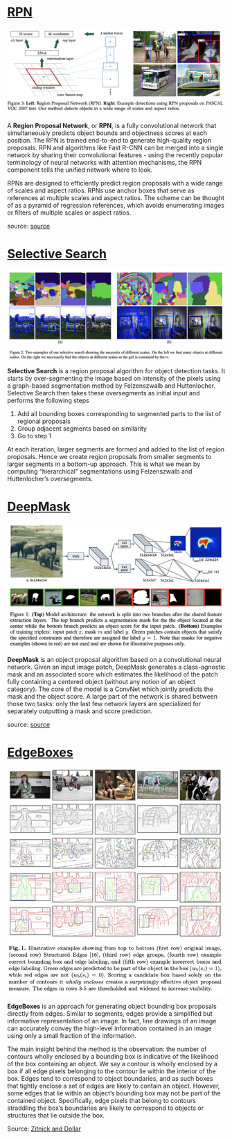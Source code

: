 # [RPN](https://paperswithcode.com/method/rpn)
![](./img/Screen_Shot_2020-06-08_at_12.14.44_PM.png)

A **Region Proposal Network**, or **RPN**, is a fully convolutional network that simultaneously predicts object bounds and objectness scores at each position. The RPN is trained end-to-end to generate high-quality region proposals. RPN and algorithms like Fast R-CNN can be merged into a single network by sharing their convolutional features - using the recently popular terminology of neural networks with attention mechanisms, the RPN component tells the unified network where to look.

RPNs are designed to efficiently predict region proposals with a wide range of scales and aspect ratios. RPNs use anchor boxes that serve as references at multiple scales and aspect ratios. The scheme can be thought of as a pyramid of regression references, which avoids enumerating images or filters of multiple scales or aspect ratios.

source: [source](http://arxiv.org/abs/1506.01497v3)
# [Selective Search](https://paperswithcode.com/method/selective-search)
![](./img/Screen_Shot_2020-06-08_at_11.44.51_AM_cltn2Mh.png)

**Selective Search** is a region proposal algorithm for object detection tasks. It starts by over-segmenting the image based on intensity of the pixels using a graph-based segmentation method by Felzenszwalb and Huttenlocher. Selective Search then takes these oversegments as initial input and performs the following steps

1. Add all bounding boxes corresponding to segmented parts to the list of regional proposals
1. Group adjacent segments based on similarity
1. Go to step 1

At each iteration, larger segments are formed and added to the list of region proposals. Hence we create region proposals from smaller segments to larger segments in a bottom-up approach. This is what we mean by computing “hierarchical” segmentations using Felzenszwalb and Huttenlocher’s oversegments.

# [DeepMask](https://paperswithcode.com/method/deepmask)
![](./img/Screen_Shot_2020-06-08_at_11.58.21_AM.png)

**DeepMask** is an object proposal algorithm based on a convolutional neural network. Given an input image patch, DeepMask generates a class-agnostic mask and an associated score which estimates the likelihood of the patch fully containing a centered object (without any notion of an object category). The core of the model is a ConvNet which jointly predicts the mask and the object score. A large part of the network is shared between those two tasks: only the last few network
layers are specialized for separately outputting a mask and score prediction.

source: [source](http://arxiv.org/abs/1612.01057v4)
# [EdgeBoxes](https://paperswithcode.com/method/edgeboxes)
![](./img/Screen_Shot_2020-06-08_at_11.50.12_AM_aPZCAZt.png)

**EdgeBoxes** is an approach for generating object bounding box proposals directly from edges. Similar to segments, edges provide a simplified but informative representation of an image. In fact, line drawings of an image can accurately convey the high-level information contained in an image
using only a small fraction of the information. 

The main insight behind the method is the observation: the number of contours wholly enclosed by a bounding box is indicative of the likelihood of the box containing an object. We say a contour is wholly enclosed by a box if all edge pixels belonging to the contour lie within the interior of the box. Edges tend to correspond to object boundaries, and as such boxes that tightly enclose a set of edges are likely to contain an object. However, some edges that lie within an object’s bounding box may not be part of the contained object. Specifically, edge pixels that belong to contours straddling the box’s boundaries are likely to correspond to objects or structures that lie outside the box.

Source: [Zitnick and Dollar](https://pdollar.github.io/files/papers/ZitnickDollarECCV14edgeBoxes.pdf)

